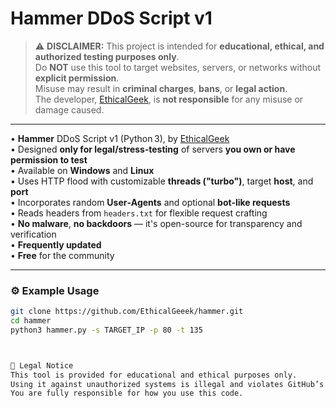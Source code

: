 # Hammer DDoS Script v1

> ⚠️ **DISCLAIMER:** This project is intended for **educational, ethical, and authorized testing purposes only**.  
> Do **NOT** use this tool to target websites, servers, or networks without **explicit permission**.  
> Misuse may result in **criminal charges**, **bans**, or **legal action**.  
> The developer, [EthicalGeek](https://github.com/EthicalGeeek), is **not responsible** for any misuse or damage caused.

---

• **Hammer** DDoS Script v1 (Python 3), by [EthicalGeek](https://github.com/EthicalGeeek)  
• Designed **only for legal/stress‑testing** of servers **you own or have permission to test**  
• Available on **Windows** and **Linux**  
• Uses HTTP flood with customizable **threads ("turbo")**, target **host**, and **port**  
• Incorporates random **User‑Agents** and optional **bot-like requests**  
• Reads headers from `headers.txt` for flexible request crafting  
• **No malware**, **no backdoors** — it's open-source for transparency and verification  
• **Frequently updated**  
• **Free** for the community

---

### ⚙️ Example Usage

```bash
git clone https://github.com/EthicalGeeek/hammer.git
cd hammer
python3 hammer.py -s TARGET_IP -p 80 -t 135



📄 Legal Notice
This tool is provided for educational and ethical purposes only.
Using it against unauthorized systems is illegal and violates GitHub’s Terms of Service.
You are fully responsible for how you use this code.

